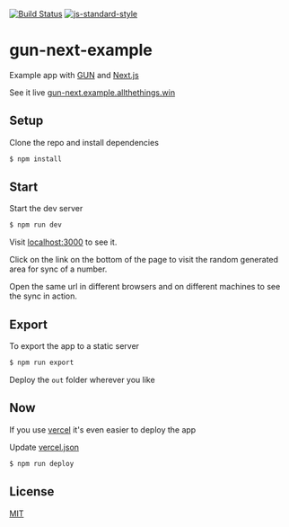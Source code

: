 [![Build Status](https://travis-ci.org/zrrrzzt/gun-next-example.svg?branch=master)](https://travis-ci.org/zrrrzzt/gun-next-example)
[![js-standard-style](https://img.shields.io/badge/code%20style-standard-brightgreen.svg?style=flat)](https://github.com/feross/standard)

# gun-next-example

Example app with [GUN](https://github.com/amark/gun) and [Next.js](https://github.com/zeit/next.js)

See it live [gun-next.example.allthethings.win](https://gun-next.example.allthethings.win)

## Setup

Clone the repo and install dependencies

```bash
$ npm install
```

## Start

Start the dev server

```bash
$ npm run dev
```

Visit [localhost:3000](http://localhost:3000) to see it.

Click on the link on the bottom of the page to visit the random generated area for sync of a number.

Open the same url in different browsers and on different machines to see the sync in action.

## Export

To export the app to a static server

```bash
$ npm run export
```

Deploy the `out` folder wherever you like

## Now

If you use [vercel](https://vercel.com) it's even easier to deploy the app

Update [vercel.json](vercel.json)

```bash
$ npm run deploy
```

## License

[MIT](LICENSE)
